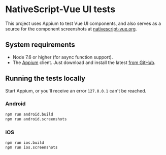 # NativeScript-Vue UI tests
This project uses Appium to test Vue UI components, and also serves as a source for the
component screenshots at [nativescript-vue.org](https://nativescript-vue.org/).

## System requirements
* Node 7.6 or higher (for async function support).
* The [Appium](http://appium.io/) client. Just download and install the latest [from GitHub](https://github.com/appium/appium-desktop/releases/latest).

## Running the tests locally
Start Appium, or you'll receive an error `127.0.0.1` can't be reached.

### Android
```bash
npm run android.build
npm run android.screenshots
```

### iOS
```bash
npm run ios.build
npm run ios.screenshots
```

